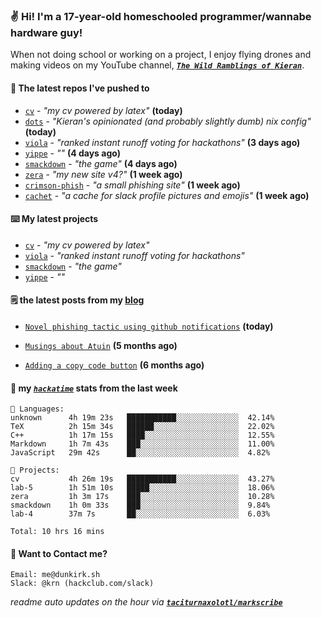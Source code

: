 ### ✌️ Hi! I'm a 17-year-old homeschooled programmer/wannabe hardware guy!

When not doing school or working on a project, I enjoy flying drones and making videos on my YouTube channel, [**_`The Wild Ramblings of Kieran`_**](https://youtube.com/@kieran.rambles).

#### 👷 The latest repos I've pushed to

- [`cv`](https://github.com/taciturnaxolotl/cv) - _"my cv powered by latex"_ **(today)**
- [`dots`](https://github.com/taciturnaxolotl/dots) - _"Kieran's opinionated (and probably slightly dumb) nix config"_ **(today)**
- [`viola`](https://github.com/taciturnaxolotl/viola) - _"ranked instant runoff voting for hackathons"_ **(3 days ago)**
- [`yippe`](https://github.com/taciturnaxolotl/yippe) - _""_ **(4 days ago)**
- [`smackdown`](https://github.com/taciturnaxolotl/smackdown) - _"the game"_ **(4 days ago)**
- [`zera`](https://github.com/taciturnaxolotl/zera) - _"my new site v4?"_ **(1 week ago)**
- [`crimson-phish`](https://github.com/taciturnaxolotl/crimson-phish) - _"a small phishing site"_ **(1 week ago)**
- [`cachet`](https://github.com/taciturnaxolotl/cachet) - _"a cache for slack profile pictures and emojis"_ **(1 week ago)**

#### ⌨️ My latest projects

- [`cv`](https://github.com/taciturnaxolotl/cv) - _"my cv powered by latex"_
- [`viola`](https://github.com/taciturnaxolotl/viola) - _"ranked instant runoff voting for hackathons"_
- [`smackdown`](https://github.com/taciturnaxolotl/smackdown) - _"the game"_
- [`yippe`](https://github.com/taciturnaxolotl/yippe) - _""_

#### 🗒️ the latest posts from my [blog](https://dunkirk.sh)

- [`Novel phishing tactic using github notifications`](https://dunkirk.sh/blog/github-phishing/) **(today)**

- [`Musings about Atuin`](https://dunkirk.sh/blog/atuin/) **(5 months ago)**

- [`Adding a copy code button`](https://dunkirk.sh/blog/adding-a-copy-button/) **(6 months ago)**



#### 📡 my [_`hackatime`_](https://waka.hackclub.com) stats from the last week

```text
💾 Languages:
unknown      4h 19m 23s   ███████████░░░░░░░░░░░░░░  42.14%
TeX          2h 15m 34s   ██████░░░░░░░░░░░░░░░░░░░  22.02%
C++          1h 17m 15s   ████░░░░░░░░░░░░░░░░░░░░░  12.55%
Markdown     1h 7m 43s    ███░░░░░░░░░░░░░░░░░░░░░░  11.00%
JavaScript   29m 42s      ██░░░░░░░░░░░░░░░░░░░░░░░  4.82%

💼 Projects:
cv           4h 26m 19s   ███████████░░░░░░░░░░░░░░  43.27%
lab-5        1h 51m 10s   █████░░░░░░░░░░░░░░░░░░░░  18.06%
zera         1h 3m 17s    ███░░░░░░░░░░░░░░░░░░░░░░  10.28%
smackdown    1h 0m 33s    ███░░░░░░░░░░░░░░░░░░░░░░  9.84%
lab-4        37m 7s       ██░░░░░░░░░░░░░░░░░░░░░░░  6.03%

Total: 10 hrs 16 mins
```

#### 📮 Want to Contact me?

```text
Email: me@dunkirk.sh
Slack: @krn (hackclub.com/slack)
```

_readme auto updates on the hour via [**`taciturnaxolotl/markscribe`**](https://github.com/taciturnaxolotl/markscribe)_
